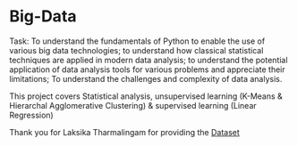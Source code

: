 # Big-Data

Task:
To understand the fundamentals of Python to enable the use of various big data technologies; to
understand how classical statistical techniques are applied in modern data analysis; to understand the
potential application of data analysis tools for various problems and appreciate their limitations; To
understand the challenges and complexity of data analysis.

This project covers Statistical analysis, unsupervised learning (K-Means & Hierarchal Agglomerative Clustering)
& supervised learning (Linear Regression)

Thank you for Laksika Tharmalingam for providing the [Dataset](https://www.kaggle.com/datasets/uom190346a/sleep-health-and-lifestyle-dataset)
